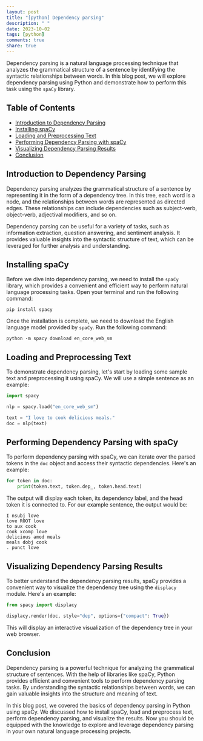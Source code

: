 ```yaml
---
layout: post
title: "[python] Dependency parsing"
description: " "
date: 2023-10-02
tags: [python]
comments: true
share: true
---
```


Dependency parsing is a natural language processing technique that analyzes the grammatical structure of a sentence by identifying the syntactic relationships between words. In this blog post, we will explore dependency parsing using Python and demonstrate how to perform this task using the `spaCy` library.

## Table of Contents

- [Introduction to Dependency Parsing](#introduction-to-dependency-parsing)
- [Installing spaCy](#installing-spacy)
- [Loading and Preprocessing Text](#loading-and-preprocessing-text)
- [Performing Dependency Parsing with spaCy](#performing-dependency-parsing-with-spacy)
- [Visualizing Dependency Parsing Results](#visualizing-dependency-parsing-results)
- [Conclusion](#conclusion)

## Introduction to Dependency Parsing

Dependency parsing analyzes the grammatical structure of a sentence by representing it in the form of a dependency tree. In this tree, each word is a node, and the relationships between words are represented as directed edges. These relationships can include dependencies such as subject-verb, object-verb, adjectival modifiers, and so on.

Dependency parsing can be useful for a variety of tasks, such as information extraction, question answering, and sentiment analysis. It provides valuable insights into the syntactic structure of text, which can be leveraged for further analysis and understanding.

## Installing spaCy

Before we dive into dependency parsing, we need to install the `spaCy` library, which provides a convenient and efficient way to perform natural language processing tasks. Open your terminal and run the following command:

```shell
pip install spacy
```

Once the installation is complete, we need to download the English language model provided by `spaCy`. Run the following command:

```shell
python -m spacy download en_core_web_sm
```

## Loading and Preprocessing Text

To demonstrate dependency parsing, let's start by loading some sample text and preprocessing it using spaCy. We will use a simple sentence as an example:

```python
import spacy

nlp = spacy.load("en_core_web_sm")

text = "I love to cook delicious meals."
doc = nlp(text)
```

## Performing Dependency Parsing with spaCy

To perform dependency parsing with spaCy, we can iterate over the parsed tokens in the `doc` object and access their syntactic dependencies. Here's an example:

```python
for token in doc:
    print(token.text, token.dep_, token.head.text)
```

The output will display each token, its dependency label, and the head token it is connected to. For our example sentence, the output would be:

```
I nsubj love
love ROOT love
to aux cook
cook xcomp love
delicious amod meals
meals dobj cook
. punct love
```

## Visualizing Dependency Parsing Results

To better understand the dependency parsing results, spaCy provides a convenient way to visualize the dependency tree using the `displacy` module. Here's an example:

```python
from spacy import displacy

displacy.render(doc, style="dep", options={"compact": True})
```

This will display an interactive visualization of the dependency tree in your web browser.

## Conclusion

Dependency parsing is a powerful technique for analyzing the grammatical structure of sentences. With the help of libraries like spaCy, Python provides efficient and convenient tools to perform dependency parsing tasks. By understanding the syntactic relationships between words, we can gain valuable insights into the structure and meaning of text.

In this blog post, we covered the basics of dependency parsing in Python using spaCy. We discussed how to install spaCy, load and preprocess text, perform dependency parsing, and visualize the results. Now you should be equipped with the knowledge to explore and leverage dependency parsing in your own natural language processing projects.